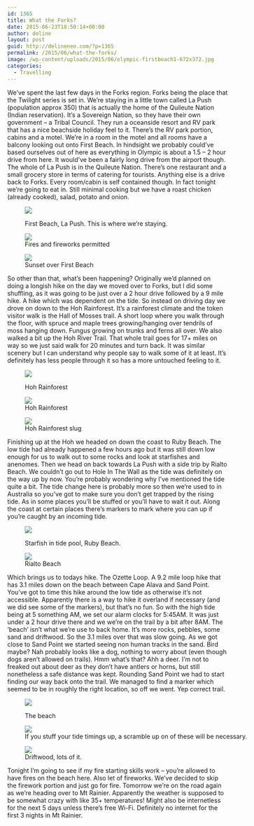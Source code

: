 ```yaml
---
id: 1365
title: What the Forks?
date: 2015-06-23T18:50:14+00:00
author: deline
layout: post
guid: http://delineneo.com/?p=1365
permalink: /2015/06/what-the-forks/
image: /wp-content/uploads/2015/06/olympic-firstbeach1-672x372.jpg
categories:
  - Travelling
---
```

<p class="p1">
  We’ve spent the last few days in the Forks region. Forks being the place that the Twilight series is set in. We’re staying in a little town called La Push (population approx 350) that is actually the home of the Quileute Nation (Indian reservation). It’s a Sovereign Nation, so they have their own government &#8211; a Tribal Council. They run a oceanside resort and RV park that has a nice beachside holiday feel to it. There’s the RV park portion, cabins and a motel. We’re in a room in the motel and all rooms have a balcony looking out onto First Beach. In hindsight we probably could’ve based ourselves out of here as everything in Olympic is about a 1.5 &#8211; 2 hour drive from here. It would’ve been a fairly long drive from the airport though. The whole of La Push is in the Quileute Nation. There’s one restaurant and a small grocery store in terms of catering for tourists. Anything else is a drive back to Forks. Every room/cabin is self contained though. In fact tonight we’re going to eat in. Still minimal cooking but we have a roast chicken (already cooked), salad, potato and onion.
</p><figure id="attachment_1370" style="width: 800px" class="wp-caption alignnone">

<img src="/assets/images/2015/06/olympic-firstbeach1.jpg"/><figcaption class="wp-caption-text">First Beach, La Push. This is where we&#8217;re staying.</figcaption></figure> <figure id="attachment_1371" style="width: 800px" class="wp-caption alignnone"><img src="/assets/images/2015/06/olympic-firstbeach2.jpg"/><figcaption class="wp-caption-text">Fires and fireworks permitted</figcaption></figure> <figure id="attachment_1372" style="width: 800px" class="wp-caption alignnone"><img src="/assets/images/2015/06/olympic-firstbeach3.jpg"/><figcaption class="wp-caption-text">Sunset over First Beach</figcaption></figure>

<p class="p1">
  So other than that, what’s been happening? Originally we’d planned on doing a longish hike on the day we moved over to Forks, but I did some shuffling, as it was going to be just over a 2 hour drive followed by a 9 mile hike. A hike which was dependent on the tide. So instead on driving day we drove on down to the Hoh Rainforest. It’s a rainforest climate and the token visitor walk is the Hall of Mosses trail. A short loop where you walk through the floor, with spruce and maple trees growing/hanging over tendrils of moss hanging down. Fungus growing on trunks and ferns all over. We also walked a bit up the Hoh River Trail. That whole trail goes for 17+ miles on way so we just said walk for 20 minutes and turn back. It was similar scenery but I can understand why people say to walk some of it at least. It’s definitely has less people through it so has a more untouched feeling to it.
</p><figure id="attachment_1373" style="width: 600px" class="wp-caption alignnone">

<img src="/assets/images/2015/06/olympic-hoh1.jpg"/><figcaption class="wp-caption-text">Hoh Rainforest</figcaption></figure> <figure id="attachment_1374" style="width: 600px" class="wp-caption alignnone"><img src="/assets/images/2015/06/olympic-hoh3.jpg"/><figcaption class="wp-caption-text">Hoh Rainforest</figcaption></figure> <figure id="attachment_1368" style="width: 800px" class="wp-caption alignnone"><img src="/assets/images/2015/06/olympic-hoh2.jpg"/><figcaption class="wp-caption-text">Hoh Rainforest slug</figcaption></figure>

<p class="p1">
  Finishing up at the Hoh we headed on down the coast to Ruby Beach. The low tide had already happened a few hours ago but it was still down low enough for us to walk out to some rocks and look at starfishes and anenomes. Then we head on back towards La Push with a side trip by Rialto Beach. We couldn’t go out to Hole In The Wall as the tide was definitely on the way up by now. You’re probably wondering why I’ve mentioned the tide quite a bit. The tide change here is probably more so then we’re used to in Australia so you’ve got to make sure you don’t get trapped by the rising tide. As in some places you’ll be stuffed or you’ll have to wait it out. Along the coast at certain places there’s markers to mark where you can up if you’re caught by an incoming tide.
</p><figure id="attachment_1366" style="width: 800px" class="wp-caption alignnone">

<img src="/assets/images/2015/06/olympic-ruby.jpg"/><figcaption class="wp-caption-text">Starfish in tide pool, Ruby Beach.</figcaption></figure> <figure id="attachment_1369" style="width: 800px" class="wp-caption alignnone"><img src="/assets/images/2015/06/olympic-rialto.jpg"/><figcaption class="wp-caption-text">Rialto Beach</figcaption></figure>

<p class="p1">
  Which brings us to todays hike. The Ozette Loop. A 9.2 mile loop hike that has 3.1 miles down on the beach between Cape Alava and Sand Point. You’ve got to time this hike around the low tide as otherwise it’s not accessible. Apparently there is a way to hike it overland if necessary (and we did see some of the markers), but that’s no fun. So with the high tide being at 5 something AM, we set our alarm clocks for 5:45AM. It was just under a 2 hour drive there and we we’re on the trail by a bit after 8AM. The ‘beach’ isn’t what we’re use to back home. It’s more rocks, pebbles, some sand and driftwood. So the 3.1 miles over that was slow going. As we got close to Sand Point we started seeing non human tracks in the sand. Bird maybe? Nah probably looks like a dog, nothing to worry about (even though dogs aren’t allowed on trails). Hmm what’s that? Ahh a deer. I’m not to freaked out about deer as they don’t have antlers or horns, but still nonetheless a safe distance was kept. Rounding Sand Point we had to start finding our way back onto the trail. We managed to find a marker which seemed to be in roughly the right location, so off we went. Yep correct trail.
</p><figure id="attachment_1378" style="width: 800px" class="wp-caption alignnone">

<img src="/assets/images/2015/06/olympic-ozette1.jpg"/><figcaption class="wp-caption-text">The beach</figcaption></figure> <figure id="attachment_1377" style="width: 600px" class="wp-caption alignnone"><img src="/assets/images/2015/06/olympic-ozette3.jpg"/><figcaption class="wp-caption-text">If you stuff your tide timings up, a scramble up on of these will be necessary.</figcaption></figure> <figure id="attachment_1376" style="width: 600px" class="wp-caption alignnone"><img src="/assets/images/2015/06/olympic-ozette2.jpg"/><figcaption class="wp-caption-text">Driftwood, lots of it.</figcaption></figure>

<p class="p1">
  Tonight I’m going to see if my fire starting skills work &#8211; you’re allowed to have fires on the beach here. Also let of fireworks. We’ve decided to skip the firework portion and just go for fire. Tomorrow we’re on the road again as we’re heading over to Mt Rainier. Apparently the weather is supposed to be somewhat crazy with like 35+ temperatures! Might also be internetless for the next 5 days unless there’s free Wi-Fi. Definitely no internet for the first 3 nights in Mt Rainier.
</p>
